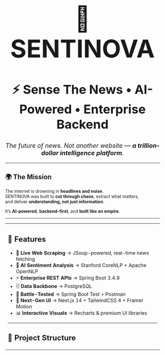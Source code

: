 <!-- 🌌 HERO SECTION -->
<h1 align="center" style="font-size:80px">📰 SENTINOVA</h1>
<h2 align="center" style="font-size:40px">⚡ Sense The News • AI-Powered • Enterprise Backend</h2>

<p align="center" style="font-size:20px">
  <i>The future of news. Not another website — <b>a trillion-dollar intelligence platform</b>.</i>
</p>

---

## 🌍 The Mission

The internet is drowning in **headlines and noise**.  
SENTINOVA was built to **cut through chaos**, extract what matters,  
and deliver **understanding, not just information**.  

It’s **AI-powered**, **backend-first**, and **built like an empire**.  

---

<table>
<tr>
<td width="65%" valign="top">

## 🚀 Features

- 🔎 **Live Web Scraping** → JSoup-powered, real-time news fetching  
- 🧠 **AI Sentiment Analysis** → Stanford CoreNLP + Apache OpenNLP  
- ⚡ **Enterprise REST APIs** → Spring Boot 3.4.9  
- 🗄️ **Data Backbone** → PostgreSQL  
- 🧪 **Battle-Tested** → Spring Boot Test + Postman  
- 🎨 **Next-Gen UI** → Next.js 14 + TailwindCSS 4 + Framer Motion  
- 📊 **Interactive Visuals** → Recharts & premium UI libraries  

---

## 📂 Project Structure
